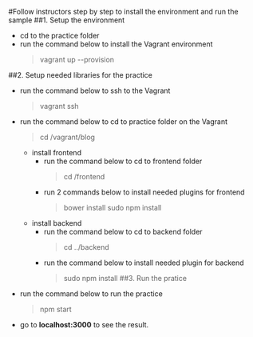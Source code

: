 #Follow instructors step by step to install the environment and run the sample
##1. Setup the environment
* cd to the practice folder
* run the command below to install the Vagrant environment
  >vagrant up --provision

##2. Setup needed libraries for the practice
* run the command below to ssh to the Vagrant
  >vagrant ssh
* run the command below to cd to practice folder on the Vagrant
  >cd /vagrant/blog
  * install frontend
  	* run the command below to cd to frontend folder
  		>cd /frontend
  	* run 2 commands below to install needed plugins for frontend
  		>bower install
  		>sudo npm install
  * install backend
  	* run the command below to cd to backend folder
  		>cd ../backend
  	* run the command below to install needed plugin for backend
  		>sudo npm install
##3. Run the pratice
* run the command below to run the practice
  >npm start
* go to **localhost:3000** to see the result.
